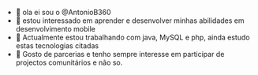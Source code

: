 - 👋 ola ei sou o  @AntonioB360
- 👀 estou interessado em aprender e desenvolver minhas abilidades em desenvolvimento mobile 
- 🌱 Actualmente estou trabalhando com java, MySQL e php, ainda estudo estas tecnologias citadas
- 💞️ Gosto de parcerias e tenho sempre interesse em participar de projectos comunitários e não so.
